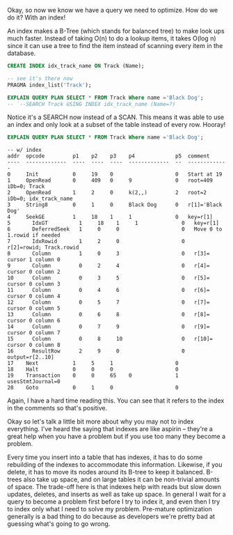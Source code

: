Okay, so now we know we have a query we need to optimize. How do we do it? With an index!

An index makes a B-Tree (which stands for balanced tree) to make look ups much faster. Instead of taking O(n) to do a lookup items, it takes O(log n) since it can use a tree to find the item instead of scanning every item in the database.

```sql
CREATE INDEX idx_track_name ON Track (Name);

-- see it's there now
PRAGMA index_list('Track');

EXPLAIN QUERY PLAN SELECT * FROM Track Where name ='Black Dog';
-- `--SEARCH Track USING INDEX idx_track_name (Name=?)
```

Notice it's a SEARCH now instead of a SCAN. This means it was able to use an index and only look at a subset of the table instead of every row. Hooray!

```sql
EXPLAIN QUERY PLAN SELECT * FROM Track Where name ='Black Dog';
```

```
-- w/ index
addr  opcode         p1    p2    p3    p4             p5  comment
----  -------------  ----  ----  ----  -------------  --  -------------
0     Init           0     19    0                    0   Start at 19
1     OpenRead       0     409   0     9              0   root=409 iDb=0; Track
2     OpenRead       1     2     0     k(2,,)         2   root=2 iDb=0; idx_track_name
3     String8        0     1     0     Black Dog      0   r[1]='Black Dog'
4     SeekGE         1     18    1     1              0   key=r[1]
5       IdxGT          1     18    1     1              0   key=r[1]
6       DeferredSeek   1     0     0                    0   Move 0 to 1.rowid if needed
7       IdxRowid       1     2     0                    0   r[2]=rowid; Track.rowid
8       Column         1     0     3                    0   r[3]= cursor 1 column 0
9       Column         0     2     4                    0   r[4]= cursor 0 column 2
10      Column         0     3     5                    0   r[5]= cursor 0 column 3
11      Column         0     4     6                    0   r[6]= cursor 0 column 4
12      Column         0     5     7                    0   r[7]= cursor 0 column 5
13      Column         0     6     8                    0   r[8]= cursor 0 column 6
14      Column         0     7     9                    0   r[9]= cursor 0 column 7
15      Column         0     8     10                   0   r[10]= cursor 0 column 8
16      ResultRow      2     9     0                    0   output=r[2..10]
17    Next           1     5     1                    0
18    Halt           0     0     0                    0
19    Transaction    0     0     65    0              1   usesStmtJournal=0
20    Goto           0     1     0                    0
```

Again, I have a hard time reading this. You can see that it refers to the index in the comments so that's positive.

Okay so let's talk a little bit more about why you may not to index everything. I've heard the saying that indexes are like aspirin – they're a great help when you have a problem but if you use too many they become a problem.

Every time you insert into a table that has indexes, it has to do some rebuilding of the indexes to accommodate this information. Likewise, if you delete, it has to move its nodes around its B-tree to keep it balanced. B-trees also take up space, and on large tables it can be non-trivial amounts of space. The trade-off here is that indexes help with reads but slow down updates, deletes, and inserts as well as take up space. In general I wait for a query to become a problem first before I try to index it, and even then I try to index only what I need to solve my problem. Pre-mature optimization generally is a bad thing to do because as developers we're pretty bad at guessing what's going to go wrong.
